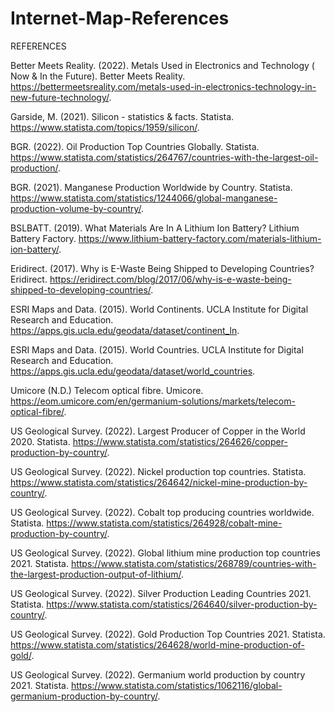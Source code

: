 # Internet-Map-References

REFERENCES

Better Meets Reality.  (2022). Metals Used in Electronics and Technology ( Now & In the Future). Better Meets Reality.  https://bettermeetsreality.com/metals-used-in-electronics-technology-in-new-future-technology/.

Garside, M.  (2021). Silicon - statistics & facts. Statista.  https://www.statista.com/topics/1959/silicon/.

BGR. (2022). Oil Production Top Countries Globally. Statista. https://www.statista.com/statistics/264767/countries-with-the-largest-oil-production/.

BGR. (2021). Manganese Production Worldwide by Country. Statista.  https://www.statista.com/statistics/1244066/global-manganese-production-volume-by-country/.

BSLBATT. (2019). What Materials Are In A Lithium Ion Battery? Lithium Battery Factory.  https://www.lithium-battery-factory.com/materials-lithium-ion-battery/.

Eridirect. (2017).  Why is E-Waste Being Shipped to Developing Countries?  Eridirect. https://eridirect.com/blog/2017/06/why-is-e-waste-being-shipped-to-developing-countries/.

ESRI Maps and Data. (2015). World Continents. UCLA Institute for Digital Research and Education. https://apps.gis.ucla.edu/geodata/dataset/continent_ln.

ESRI Maps and Data. (2015). World Countries. UCLA Institute for Digital Research and Education. https://apps.gis.ucla.edu/geodata/dataset/world_countries.

Umicore (N.D.) Telecom optical fibre. Umicore. https://eom.umicore.com/en/germanium-solutions/markets/telecom-optical-fibre/.

US Geological Survey. (2022). Largest Producer of Copper in the World 2020. Statista. https://www.statista.com/statistics/264626/copper-production-by-country/.

US Geological Survey. (2022).  Nickel production top countries. Statista.  https://www.statista.com/statistics/264642/nickel-mine-production-by-country/.

US Geological Survey. (2022). Cobalt top producing countries worldwide. Statista. https://www.statista.com/statistics/264928/cobalt-mine-production-by-country/.

US Geological Survey. (2022). Global lithium mine production top countries 2021. Statista.  https://www.statista.com/statistics/268789/countries-with-the-largest-production-output-of-lithium/.

US Geological Survey. (2022). Silver Production Leading Countries 2021. Statista. https://www.statista.com/statistics/264640/silver-production-by-country/.

US Geological Survey. (2022). Gold Production Top Countries 2021. Statista.  https://www.statista.com/statistics/264628/world-mine-production-of-gold/.

US Geological Survey. (2022). Germanium world production by country 2021. Statista.  https://www.statista.com/statistics/1062116/global-germanium-production-by-country/.
